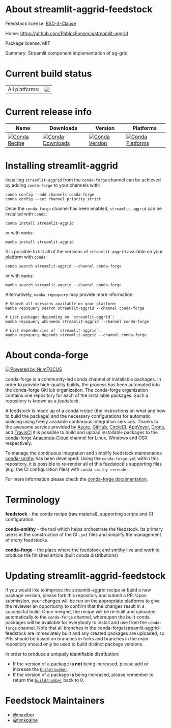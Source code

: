 About streamlit-aggrid-feedstock
================================

Feedstock license: [BSD-3-Clause](https://github.com/conda-forge/streamlit-aggrid-feedstock/blob/main/LICENSE.txt)

Home: https://github.com/PablocFonseca/streamlit-aggrid

Package license: MIT

Summary: Streamlit component implementation of ag-grid

Current build status
====================


<table><tr><td>All platforms:</td>
    <td>
      <a href="https://dev.azure.com/conda-forge/feedstock-builds/_build/latest?definitionId=17770&branchName=main">
        <img src="https://dev.azure.com/conda-forge/feedstock-builds/_apis/build/status/streamlit-aggrid-feedstock?branchName=main">
      </a>
    </td>
  </tr>
</table>

Current release info
====================

| Name | Downloads | Version | Platforms |
| --- | --- | --- | --- |
| [![Conda Recipe](https://img.shields.io/badge/recipe-streamlit--aggrid-green.svg)](https://anaconda.org/conda-forge/streamlit-aggrid) | [![Conda Downloads](https://img.shields.io/conda/dn/conda-forge/streamlit-aggrid.svg)](https://anaconda.org/conda-forge/streamlit-aggrid) | [![Conda Version](https://img.shields.io/conda/vn/conda-forge/streamlit-aggrid.svg)](https://anaconda.org/conda-forge/streamlit-aggrid) | [![Conda Platforms](https://img.shields.io/conda/pn/conda-forge/streamlit-aggrid.svg)](https://anaconda.org/conda-forge/streamlit-aggrid) |

Installing streamlit-aggrid
===========================

Installing `streamlit-aggrid` from the `conda-forge` channel can be achieved by adding `conda-forge` to your channels with:

```
conda config --add channels conda-forge
conda config --set channel_priority strict
```

Once the `conda-forge` channel has been enabled, `streamlit-aggrid` can be installed with `conda`:

```
conda install streamlit-aggrid
```

or with `mamba`:

```
mamba install streamlit-aggrid
```

It is possible to list all of the versions of `streamlit-aggrid` available on your platform with `conda`:

```
conda search streamlit-aggrid --channel conda-forge
```

or with `mamba`:

```
mamba search streamlit-aggrid --channel conda-forge
```

Alternatively, `mamba repoquery` may provide more information:

```
# Search all versions available on your platform:
mamba repoquery search streamlit-aggrid --channel conda-forge

# List packages depending on `streamlit-aggrid`:
mamba repoquery whoneeds streamlit-aggrid --channel conda-forge

# List dependencies of `streamlit-aggrid`:
mamba repoquery depends streamlit-aggrid --channel conda-forge
```


About conda-forge
=================

[![Powered by
NumFOCUS](https://img.shields.io/badge/powered%20by-NumFOCUS-orange.svg?style=flat&colorA=E1523D&colorB=007D8A)](https://numfocus.org)

conda-forge is a community-led conda channel of installable packages.
In order to provide high-quality builds, the process has been automated into the
conda-forge GitHub organization. The conda-forge organization contains one repository
for each of the installable packages. Such a repository is known as a *feedstock*.

A feedstock is made up of a conda recipe (the instructions on what and how to build
the package) and the necessary configurations for automatic building using freely
available continuous integration services. Thanks to the awesome service provided by
[Azure](https://azure.microsoft.com/en-us/services/devops/), [GitHub](https://github.com/),
[CircleCI](https://circleci.com/), [AppVeyor](https://www.appveyor.com/),
[Drone](https://cloud.drone.io/welcome), and [TravisCI](https://travis-ci.com/)
it is possible to build and upload installable packages to the
[conda-forge](https://anaconda.org/conda-forge) [Anaconda-Cloud](https://anaconda.org/)
channel for Linux, Windows and OSX respectively.

To manage the continuous integration and simplify feedstock maintenance
[conda-smithy](https://github.com/conda-forge/conda-smithy) has been developed.
Using the ``conda-forge.yml`` within this repository, it is possible to re-render all of
this feedstock's supporting files (e.g. the CI configuration files) with ``conda smithy rerender``.

For more information please check the [conda-forge documentation](https://conda-forge.org/docs/).

Terminology
===========

**feedstock** - the conda recipe (raw material), supporting scripts and CI configuration.

**conda-smithy** - the tool which helps orchestrate the feedstock.
                   Its primary use is in the construction of the CI ``.yml`` files
                   and simplify the management of *many* feedstocks.

**conda-forge** - the place where the feedstock and smithy live and work to
                  produce the finished article (built conda distributions)


Updating streamlit-aggrid-feedstock
===================================

If you would like to improve the streamlit-aggrid recipe or build a new
package version, please fork this repository and submit a PR. Upon submission,
your changes will be run on the appropriate platforms to give the reviewer an
opportunity to confirm that the changes result in a successful build. Once
merged, the recipe will be re-built and uploaded automatically to the
`conda-forge` channel, whereupon the built conda packages will be available for
everybody to install and use from the `conda-forge` channel.
Note that all branches in the conda-forge/streamlit-aggrid-feedstock are
immediately built and any created packages are uploaded, so PRs should be based
on branches in forks and branches in the main repository should only be used to
build distinct package versions.

In order to produce a uniquely identifiable distribution:
 * If the version of a package **is not** being increased, please add or increase
   the [``build/number``](https://docs.conda.io/projects/conda-build/en/latest/resources/define-metadata.html#build-number-and-string).
 * If the version of a package **is** being increased, please remember to return
   the [``build/number``](https://docs.conda.io/projects/conda-build/en/latest/resources/define-metadata.html#build-number-and-string)
   back to 0.

Feedstock Maintainers
=====================

* [@maxibor](https://github.com/maxibor/)
* [@timkpaine](https://github.com/timkpaine/)

